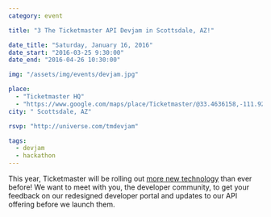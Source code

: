 ```yaml
---
category: event

title: "3 The Ticketmaster API Devjam in Scottsdale, AZ!"

date_title: "Saturday, January 16, 2016"
date_start: "2016-03-25 9:30:00"
date_end: "2016-04-26 10:30:00"

img: "/assets/img/events/devjam.jpg"

place: 
  - "Ticketmaster HQ"
  - "https://www.google.com/maps/place/Ticketmaster/@33.4636158,-111.9255313,17z/data=!4m6!1m3!3m2!1s0x872b0b1e9a288da9:0xff2655399901fb58!2sTicketmaster!3m1!1s0x872b0b1e9a288da9:0xff2655399901fb58"
city: " Scottsdale, AZ"

rsvp: "http://universe.com/tmdevjam"

tags: 
  - devjam
  - hackathon  
---
```


This year, Ticketmaster will be rolling out [more new technology](https://medium.com/ticketmaster-tech/open-platform-at-ticketmaster-e1f3b05cd417) than ever before! We want to meet with you, the developer community, to get your feedback on our redesigned developer portal and updates to our API offering before we launch them.